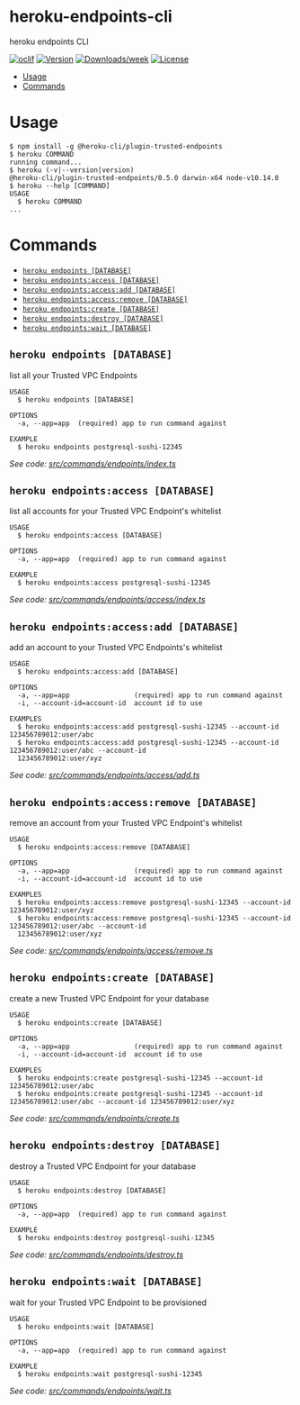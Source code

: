 heroku-endpoints-cli
=======================

heroku endpoints CLI

[![oclif](https://img.shields.io/badge/cli-oclif-brightgreen.svg)](https://oclif.io)
[![Version](https://img.shields.io/npm/v/heroku-endpoints-cli.svg)](https://npmjs.org/package/heroku-privatelinks-cli)
[![Downloads/week](https://img.shields.io/npm/dw/heroku-endpoints-cli.svg)](https://npmjs.org/package/heroku-privatelinks-cli)
[![License](https://img.shields.io/npm/l/heroku-endpoints-cli.svg)](https://github.com/brettgoulder/heroku-endpoints-cli/blob/master/package.json)

<!-- toc -->
* [Usage](#usage)
* [Commands](#commands)
<!-- tocstop -->
# Usage
<!-- usage -->
```sh-session
$ npm install -g @heroku-cli/plugin-trusted-endpoints
$ heroku COMMAND
running command...
$ heroku (-v|--version|version)
@heroku-cli/plugin-trusted-endpoints/0.5.0 darwin-x64 node-v10.14.0
$ heroku --help [COMMAND]
USAGE
  $ heroku COMMAND
...
```
<!-- usagestop -->
# Commands
<!-- commands -->
* [`heroku endpoints [DATABASE]`](#heroku-endpoints-database)
* [`heroku endpoints:access [DATABASE]`](#heroku-endpointsaccess-database)
* [`heroku endpoints:access:add [DATABASE]`](#heroku-endpointsaccessadd-database)
* [`heroku endpoints:access:remove [DATABASE]`](#heroku-endpointsaccessremove-database)
* [`heroku endpoints:create [DATABASE]`](#heroku-endpointscreate-database)
* [`heroku endpoints:destroy [DATABASE]`](#heroku-endpointsdestroy-database)
* [`heroku endpoints:wait [DATABASE]`](#heroku-endpointswait-database)

## `heroku endpoints [DATABASE]`

list all your Trusted VPC Endpoints

```
USAGE
  $ heroku endpoints [DATABASE]

OPTIONS
  -a, --app=app  (required) app to run command against

EXAMPLE
  $ heroku endpoints postgresql-sushi-12345
```

_See code: [src/commands/endpoints/index.ts](https://github.com/heroku/heroku-endpoints-cli/blob/v0.5.0/src/commands/endpoints/index.ts)_

## `heroku endpoints:access [DATABASE]`

list all accounts for your Trusted VPC Endpoint's whitelist

```
USAGE
  $ heroku endpoints:access [DATABASE]

OPTIONS
  -a, --app=app  (required) app to run command against

EXAMPLE
  $ heroku endpoints:access postgresql-sushi-12345
```

_See code: [src/commands/endpoints/access/index.ts](https://github.com/heroku/heroku-endpoints-cli/blob/v0.5.0/src/commands/endpoints/access/index.ts)_

## `heroku endpoints:access:add [DATABASE]`

add an account to your Trusted VPC Endpoints's whitelist

```
USAGE
  $ heroku endpoints:access:add [DATABASE]

OPTIONS
  -a, --app=app                (required) app to run command against
  -i, --account-id=account-id  account id to use

EXAMPLES
  $ heroku endpoints:access:add postgresql-sushi-12345 --account-id 123456789012:user/abc
  $ heroku endpoints:access:add postgresql-sushi-12345 --account-id 123456789012:user/abc --account-id 
  123456789012:user/xyz
```

_See code: [src/commands/endpoints/access/add.ts](https://github.com/heroku/heroku-endpoints-cli/blob/v0.5.0/src/commands/endpoints/access/add.ts)_

## `heroku endpoints:access:remove [DATABASE]`

remove an account from your Trusted VPC Endpoint's whitelist

```
USAGE
  $ heroku endpoints:access:remove [DATABASE]

OPTIONS
  -a, --app=app                (required) app to run command against
  -i, --account-id=account-id  account id to use

EXAMPLES
  $ heroku endpoints:access:remove postgresql-sushi-12345 --account-id 123456789012:user/xyz
  $ heroku endpoints:access:remove postgresql-sushi-12345 --account-id 123456789012:user/abc --account-id 
  123456789012:user/xyz
```

_See code: [src/commands/endpoints/access/remove.ts](https://github.com/heroku/heroku-endpoints-cli/blob/v0.5.0/src/commands/endpoints/access/remove.ts)_

## `heroku endpoints:create [DATABASE]`

create a new Trusted VPC Endpoint for your database

```
USAGE
  $ heroku endpoints:create [DATABASE]

OPTIONS
  -a, --app=app                (required) app to run command against
  -i, --account-id=account-id  account id to use

EXAMPLES
  $ heroku endpoints:create postgresql-sushi-12345 --account-id 123456789012:user/abc
  $ heroku endpoints:create postgresql-sushi-12345 --account-id 123456789012:user/abc --account-id 123456789012:user/xyz
```

_See code: [src/commands/endpoints/create.ts](https://github.com/heroku/heroku-endpoints-cli/blob/v0.5.0/src/commands/endpoints/create.ts)_

## `heroku endpoints:destroy [DATABASE]`

destroy a Trusted VPC Endpoint for your database

```
USAGE
  $ heroku endpoints:destroy [DATABASE]

OPTIONS
  -a, --app=app  (required) app to run command against

EXAMPLE
  $ heroku endpoints:destroy postgresql-sushi-12345
```

_See code: [src/commands/endpoints/destroy.ts](https://github.com/heroku/heroku-endpoints-cli/blob/v0.5.0/src/commands/endpoints/destroy.ts)_

## `heroku endpoints:wait [DATABASE]`

wait for your Trusted VPC Endpoint to be provisioned

```
USAGE
  $ heroku endpoints:wait [DATABASE]

OPTIONS
  -a, --app=app  (required) app to run command against

EXAMPLE
  $ heroku endpoints:wait postgresql-sushi-12345
```

_See code: [src/commands/endpoints/wait.ts](https://github.com/heroku/heroku-endpoints-cli/blob/v0.5.0/src/commands/endpoints/wait.ts)_
<!-- commandsstop -->
